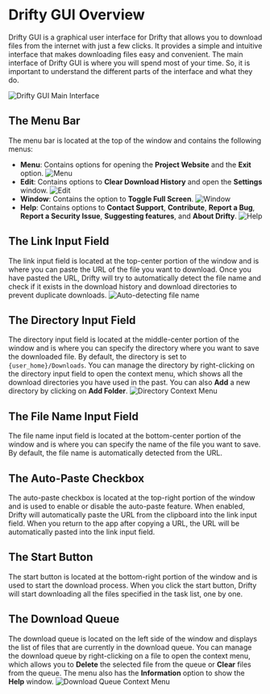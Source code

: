 # Drifty GUI Overview

Drifty GUI is a graphical user interface for Drifty that allows you to download files from the internet with just a few clicks. It provides a simple and intuitive interface that makes downloading files easy and convenient. The main interface of Drifty GUI is where you will spend most of your time. So, it is important to understand the different parts of the interface and what they do.

![Drifty GUI Main Interface](https://github.com/user-attachments/assets/4b0626cc-84d5-41d0-94b3-f3ceaa4670df)

## The Menu Bar

The menu bar is located at the top of the window and contains the following menus:

- **Menu**: Contains options for opening the **Project Website** and the **Exit** option.
  ![Menu](https://github.com/user-attachments/assets/b3cc2196-11d2-4bca-b621-599e4184258e)
- **Edit**: Contains options to **Clear Download History** and open the **Settings** window.
  ![Edit](https://github.com/user-attachments/assets/1c990f41-7c96-4b0b-bf7b-b577e171b487)
- **Window**: Contains the option to **Toggle Full Screen**.
  ![Window](https://github.com/user-attachments/assets/cda8166e-31db-4e74-8e18-661d4ae30803)
- **Help**: Contains options to **Contact Support**, **Contribute**, **Report a Bug**, **Report a Security Issue**, **Suggesting features**, and **About Drifty**.
  ![Help](https://github.com/user-attachments/assets/d0e39364-56b2-441f-a308-e47f3feb6047)

## The Link Input Field

The link input field is located at the top-center portion of the window and is where you can paste the URL of the file you want to download. Once you have pasted the URL, Drifty will try to automatically detect the file name and check if it exists in the download history and download directories to prevent duplicate downloads.
![Auto-detecting file name](https://github.com/user-attachments/assets/bff2ddc0-2de9-4631-be21-02aee87da3ee)

## The Directory Input Field

The directory input field is located at the middle-center portion of the window and is where you can specify the directory where you want to save the downloaded file. By default, the directory is set to `{user_home}/Downloads`. You can manage the directory by right-clicking on the directory input field to open the context menu, which shows all the download directories you have used in the past. You can also **Add** a new directory by clicking on **Add Folder**.
![Directory Context Menu](https://github.com/user-attachments/assets/303a593b-392f-46ea-891b-fe8e5a02fe49)

## The File Name Input Field

The file name input field is located at the bottom-center portion of the window and is where you can specify the name of the file you want to save. By default, the file name is automatically detected from the URL.

## The Auto-Paste Checkbox

The auto-paste checkbox is located at the top-right portion of the window and is used to enable or disable the auto-paste feature. When enabled, Drifty will automatically paste the URL from the clipboard into the link input field. When you return to the app after copying a URL, the URL will be automatically pasted into the link input field.

## The Start Button

The start button is located at the bottom-right portion of the window and is used to start the download process. When you click the start button, Drifty will start downloading all the files specified in the task list, one by one.

## The Download Queue

The download queue is located on the left side of the window and displays the list of files that are currently in the download queue. You can manage the download queue by right-clicking on a file to open the context menu, which allows you to **Delete** the selected file from the queue or **Clear** files from the queue. The menu also has the **Information** option to show the **Help** window.
![Download Queue Context Menu](https://github.com/user-attachments/assets/f719d2f5-7ed9-4f4a-b29f-b3c1254a89c5)
